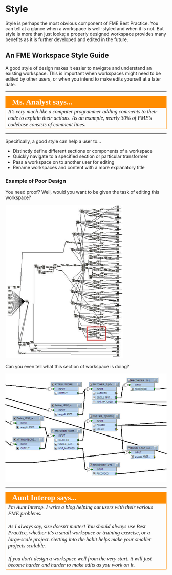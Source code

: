 # Style #
Style is perhaps the most obvious component of FME Best Practice. You can tell at a glance when a workspace is well-styled and when it is not. But style is more than just looks; a properly designed workspace provides many benefits as it is further developed and edited in the future.


## An FME Workspace Style Guide ##
A good style of design makes it easier to navigate and understand an existing workspace. This is important when workspaces might need to be edited by other users, or when you intend to make edits yourself at a later date. 

---

<!--Person X Says Section-->

<table style="border-spacing: 0px">
<tr>
<td style="vertical-align:middle;background-color:darkorange;border: 2px solid darkorange">
<i class="fa fa-quote-left fa-lg fa-pull-left fa-fw" style="color:white;padding-right: 12px;vertical-align:text-top"></i>
<span style="color:white;font-size:x-large;font-weight: bold;font-family:serif">Ms. Analyst says...</span>
</td>
</tr>

<tr>
<td style="border: 1px solid darkorange">
<span style="font-family:serif; font-style:italic; font-size:larger">
It’s very much like a computer programmer adding comments to their code to explain their actions. As an example, nearly 30% of FME’s codebase consists of comment lines.
</span>
</td>
</tr>
</table>

---

Specifically, a good style can help a user to…

- Distinctly define different sections or components of a workspace
- Quickly navigate to a specified section or particular transformer
- Pass a workspace on to another user for editing
- Rename workspaces and content with a more explanatory title


### Example of Poor Design ###
You need proof? Well, would you want to be given the task of editing this workspace?

![](./Images/Img3.001.BadlyDrawnWorkspace.png)

Can you even tell what this section of workspace is doing?

![](./Images/Img3.002.BadlyDrawnWorkspaceCloseup.png)

---

<!--Person X Says Section-->

<table style="border-spacing: 0px">
<tr>
<td style="vertical-align:middle;background-color:darkorange;border: 2px solid darkorange">
<i class="fa fa-quote-left fa-lg fa-pull-left fa-fw" style="color:white;padding-right: 12px;vertical-align:text-top"></i>
<span style="color:white;font-size:x-large;font-weight: bold;font-family:serif">Aunt Interop says...</span>
</td>
</tr>

<tr>
<td style="border: 1px solid darkorange">
<span style="font-family:serif; font-style:italic; font-size:larger">
I'm Aunt Interop. I write a blog helping out users with their various FME problems.
<br><br>As I always say, size doesn't matter! You should always use Best Practice, whether it's a small workspace or training exercise, or a large-scale project. Getting into the habit helps make your smaller projects scalable.
<br><br>If you don't design a workspace well from the very start, it will just become harder and harder to make edits as you work on it.
</span>
</td>
</tr>
</table>